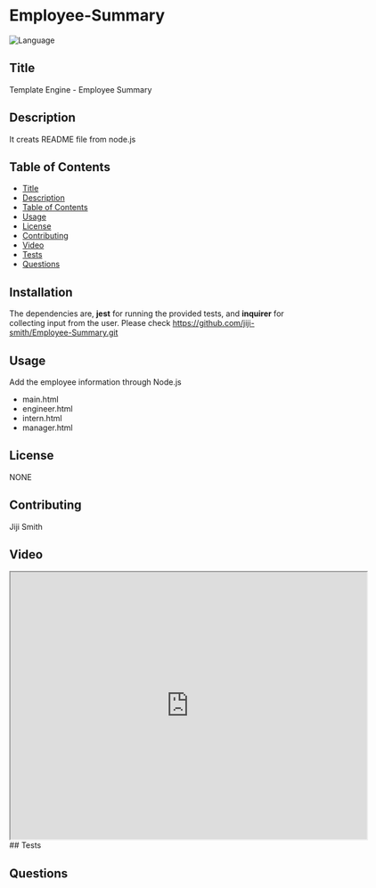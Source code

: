 # Employee-Summary


![Language](https://img.shields.io/github/languages/top/jiji-smith/Employee-Summary)
## Title
Template Engine - Employee Summary
## Description
It creats README file from node.js
## Table of Contents
* [Title](#title)
* [Description](#description)
* [Table of Contents](#table-of-contents)
* [Usage](#usage)
* [License](#license)
* [Contributing](#contributing)
* [Video](#video)
* [Tests](#tests)
* [Questions](#questions)

## Installation
The dependencies are, **jest** for running the provided tests, and **inquirer** for collecting input from the user.
Please check https://github.com/jiji-smith/Employee-Summary.git
## Usage
Add the employee information through Node.js
* main.html
* engineer.html
* intern.html
* manager.html
## License
NONE
## Contributing
Jiji Smith
## Video
<iframe src="https://drive.google.com/file/d/1itoDwa3b0dXwy8K-sNOa62VZrqt7Q9R7/preview" width="640" height="480"></iframe>
## Tests

## Questions


